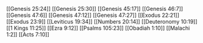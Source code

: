[[Genesis 25:24]]
[[Genesis 25:30]]
[[Genesis 45:17]]
[[Genesis 46:7]]
[[Genesis 47:6]]
[[Genesis 47:12]]
[[Genesis 47:27]]
[[Exodus 22:21]]
[[Exodus 23:9]]
[[Leviticus 19:34]]
[[Numbers 20:14]]
[[Deuteronomy 10:19]]
[[1 Kings 11:25]]
[[Ezra 9:12]]
[[Psalms 105:23]]
[[Obadiah 1:10]]
[[Malachi 1:2]]
[[Acts 7:10]]
